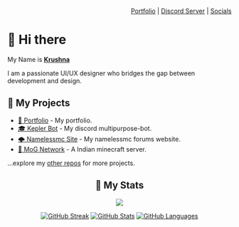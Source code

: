 <div align="right">

[Portfolio](https://krushna.tech) | [Discord Server](https://discord.gg/7AYYyjZ4B8) | [Socials](https://anil.pages.dev)

</div>

# 👋 Hi there 

My Name is [**Krushna**](https://krushna.tech)
  
I am a passionate UI/UX designer who bridges the gap between development and design.
  

## 🚧 My Projects

- [💼 Portfolio](https://krushna.tech) - My portfolio.
- [🎓 Kepler Bot](https://kepler.dornox.live) - My discord multipurpose-bot.
- [🌩️ Namelessmc Site](https://dornox.live) - My namelessmc forums website.
- [🥘 MoG Network](https://mognetwork.in) - A Indian minecraft server.

...explore my [other repos](https://github.com/krushna06?tab=repositories) for more projects.

<div align="center">

## 🔖 My Stats

[![](https://komarev.com/ghpvc/?username=krushna06&style=flat-square&color=C691E9)](https://github.com/antonkomarev/github-profile-views-counter)

[![GitHub Streak](https://github-readme-streak-stats.herokuapp.com?user=krushna06&theme=material-palenight&hide_border=true)](https://git.io/streak-stats)
[![GitHub Stats](https://github-readme-stats.vercel.app/api?username=krushna06&show_icons=true&hide_border=true&theme=material-palenight&count_private=true)](https://github.com/anuraghazra/github-readme-stats)
[![GitHub Languages](https://github-readme-stats.vercel.app/api/top-langs/?&username=krushna06&layout=compact&hide_border=true&langs_count=8&theme=material-palenight)](https://github.com/anuraghazra/github-readme-stats)

</div>
<!--
**Krushna06** is a ✨ _special_ ✨ repository because its `README.md` (this file) appears on your GitHub profile.

Here are some ideas to get you started:

- 🔭 I’m currently working on ...
- 🌱 I’m currently learning ...
- 👯 I’m looking to collaborate on ...
- 🤔 I’m looking for help with ...
- 💬 Ask me about ...
- 📫 How to reach me: ...
- 😄 Pronouns: ...
- ⚡ Fun fact: ...
  -->
